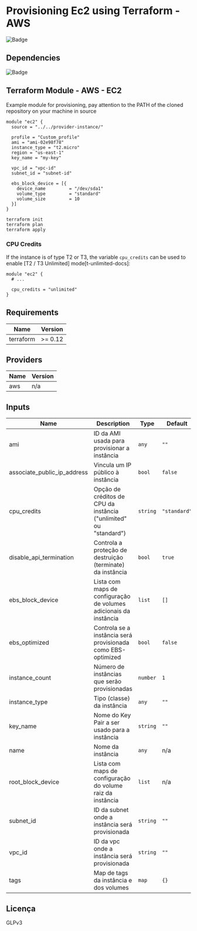# Provisioning Ec2 using Terraform - AWS

![Badge](https://img.shields.io/badge/terraform-aws-red)

## Dependencies
![Badge](https://img.shields.io/badge/AWS%20-Access--key-blue)

## Terraform Module - AWS - EC2

Example module for provisioning, pay attention to the PATH of the cloned repository on your machine in source

```hcl
module "ec2" {
  source = "../../provider-instance/"

  profile = "Custom_profile"
  ami = "ami-02e98f78"
  instance_type = "t2.micro"
  region = "us-east-1"
  key_name = "my-key"

  vpc_id = "vpc-id"
  subnet_id = "subnet-id"
    
  ebs_block_device = [{
    device_name         = "/dev/sda1"
    volume_type         = "standard"
    volume_size         = 10
  }]
}
```
```
terraform init
terraform plan
terraform apply
```
### CPU Credits

If the instance is of type T2 or T3, the variable `cpu_credits` can be used
to enable [T2 / T3 Unlimited] mode[t-unlimited-docs]:

```hcl
module "ec2" {
  # ...

  cpu_credits = "unlimited"
}
```
## Requirements

| Name | Version |
|------|---------|
| terraform | >= 0.12 |

## Providers

| Name | Version |
|------|---------|
| aws | n/a |

## Inputs

| Name | Description | Type | Default | Required |
|------|-------------|------|---------|:--------:|
| ami | ID da AMI usada para provisionar a instância | `any` | `""` | yes |
| associate\_public\_ip\_address | Vincula um IP público à instância | `bool` | `false` | no |
| cpu\_credits | Opção de créditos de CPU da instância ("unlimited" ou "standard") | `string` | `"standard"` | no |
| disable\_api\_termination | Controla a proteção de destruição (terminate) da instância | `bool` | `true` | no |
| ebs\_block\_device | Lista com maps de configuração de volumes adicionais da instância | `list` | `[]` | yes |
| ebs\_optimized | Controla se a instância será provisionada como EBS-optimized | `bool` | `false` | no |
| instance\_count | Número de instâncias que serão provisionadas | `number` | `1` | no |
| instance\_type | Tipo (classe) da instância | `any` | `""` | yes |
| key\_name | Nome do Key Pair a ser usado para a instância | `string` | `""` | yes |
| name | Nome da instância | `any` | n/a | yes |
| root\_block\_device | Lista com maps de configuração do volume raiz da instância | `list` | n/a | no |
| subnet\_id | ID da subnet onde a instância será provisionada | `string` | `""` | yes |
| vpc\_id | ID da vpc onde a instância será provisionada | `string` | `""` | yes |
| tags | Map de tags da instância e dos volumes | `map` | `{}` | no |


## Licença
GLPv3